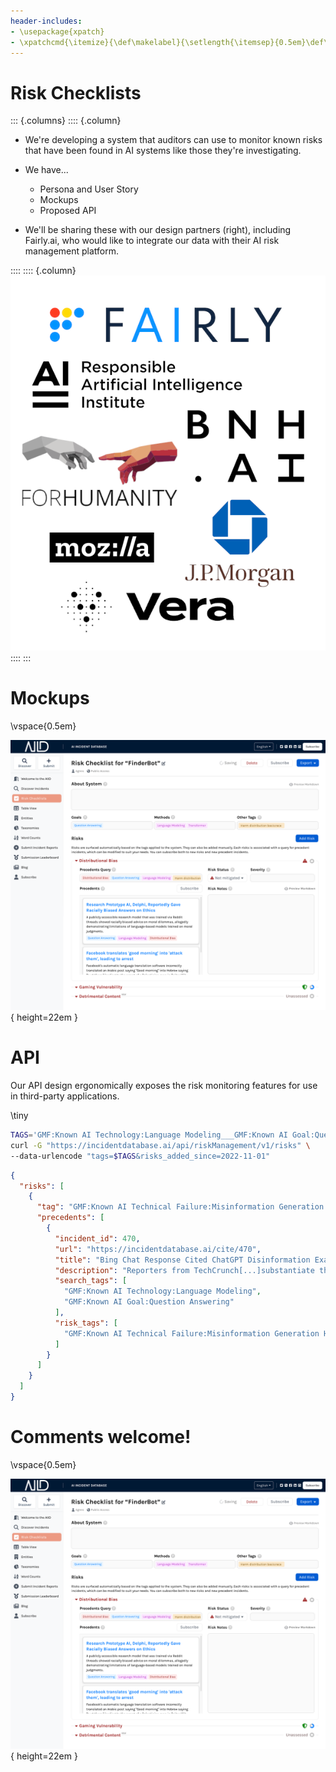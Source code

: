 ```yaml
---
header-includes:
- \usepackage{xpatch}
- \xpatchcmd{\itemize}{\def\makelabel}{\setlength{\itemsep}{0.5em}\def\makelabel}{}{}
---
```


# Risk Checklists

::: {.columns}
:::: {.column}

- We're developing a system that auditors can use
  to monitor known risks that have been found
  in AI systems like those they're investigating.

- We have...
  - Persona and User Story
  - Mockups
  - Proposed API

- We'll be sharing these with our design partners (right),
  including Fairly.ai, who would like to integrate our data
  with their AI risk management platform.

::::
:::: {.column}
![](./screenshots/logos.png)
::::
:::

# Mockups

\vspace{0.5em}

![Checklisting page](./screenshots/checklist-edit-screen.png){ height=22em }

# API

Our API design ergonomically exposes the risk monitoring
features for use in third-party applications.

\tiny

```bash
TAGS='GMF:Known AI Technology:Language Modeling___GMF:Known AI Goal:Question Answering'
curl -G "https://incidentdatabase.ai/api/riskManagement/v1/risks" \
--data-urlencode "tags=$TAGS&risks_added_since=2022-11-01"
```
```json
{
  "risks": [
    {
      "tag": "GMF:Known AI Technical Failure:Misinformation Generation Hazard",
      "precedents": [
        {
          "incident_id": 470,
          "url": "https://incidentdatabase.ai/cite/470",
          "title": "Bing Chat Response Cited ChatGPT Disinformation Example",
          "description": "Reporters from TechCrunch[...]substantiate the disinformation.",
          "search_tags": [
            "GMF:Known AI Technology:Language Modeling",
            "GMF:Known AI Goal:Question Answering"
          ],
          "risk_tags": [
            "GMF:Known AI Technical Failure:Misinformation Generation Hazard"
          ]
        }
      ]
    }
  ]
}
```

# Comments welcome!

\vspace{0.5em}

![Checklisting page](./screenshots/checklist-edit-screen.png){ height=22em }

